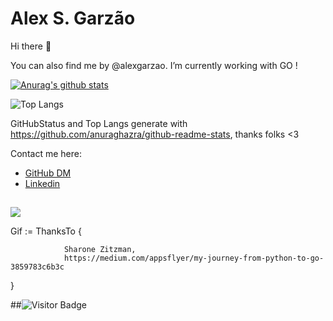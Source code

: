 <!--
**alexgarzao/alexgarzao** is a ✨ _special_ ✨ repository because its `README.md` (this file) appears on your GitHub profile.

Here are some ideas to get you started:

- 🔭 I’m currently working on ...
- 🌱 I’m currently learning ...
- 👯 I’m looking to collaborate on ...
- 🤔 I’m looking for help with ...
- 💬 Ask me about ...
- 📫 How to reach me: ...
- 😄 Pronouns: ...
- ⚡ Fun fact: ...
-->



# Alex S. Garzão

Hi there 👋

You can also find me by @alexgarzao. I’m currently working with GO ! 

[![Anurag's github stats](https://github-readme-stats.vercel.app/api?username=alexgarzao&show_icons=true&theme=radical)](https://github.com/alexgarzao/github-readme-stats)

![Top Langs](https://github-readme-stats.vercel.app/api/top-langs/?username=alexgarzao&hide=TeX&layout=compact)
<!-- Stats-POST-LIST:START -->
GitHubStatus and Top Langs generate with https://github.com/anuraghazra/github-readme-stats, thanks folks <3
<!-- Stats-POST-LIST:End -->

Contact me here: 
<!-- CONTACT-POST-LIST:START -->
- [GitHub DM]()
- [Linkedin](www.linkedin.com/in/alexgarzao)
<!-- CONTACT-POST-LIST:END -->

## 
![](https://miro.medium.com/max/384/1*8PJBsNzUNfg9HHzCLWDjKw.gif)

Gif := ThanksTo {

                Sharone Zitzman, 
                https://medium.com/appsflyer/my-journey-from-python-to-go-3859783c6b3c               
} 


##![Visitor Badge](https://visitor-badge.laobi.icu/badge?page_id=ancogamer)


